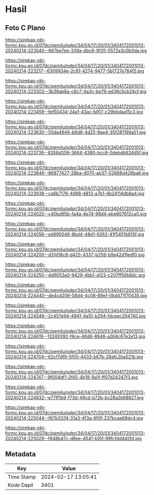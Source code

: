 # Hasil

## Foto C Plano

https://sirekap-obj-formc.kpu.go.id/07dc/pemilu/pdpr/34/04/17/20/01/3404172001013-20240214-223040--867be7ee-339a-4bc6-9f35-5572a3c0b0da.jpg

https://sirekap-obj-formc.kpu.go.id/07dc/pemilu/pdpr/34/04/17/20/01/3404172001013-20240214-223217--6309934e-2c81-4274-9477-5b1727e784f5.jpg

https://sirekap-obj-formc.kpu.go.id/07dc/pemilu/pdpr/34/04/17/20/01/3404172001013-20240214-223303--3b38ab8a-c8c7-4a3c-be79-ed36c5cb24cf.jpg

https://sirekap-obj-formc.kpu.go.id/07dc/pemilu/pdpr/34/04/17/20/01/3404172001013-20240214-223459--fef50434-24a1-43ac-b917-c29bbdaa15c3.jpg

https://sirekap-obj-formc.kpu.go.id/07dc/pemilu/pdpr/34/04/17/20/01/3404172001013-20240214-223630--50da4946-b6d8-4d25-8ae4-35f281199a51.jpg

https://sirekap-obj-formc.kpu.go.id/07dc/pemilu/pdpr/34/04/17/20/01/3404172001013-20240214-223738--8358d359-3664-4380-bcc8-0debdb824d5f.jpg

https://sirekap-obj-formc.kpu.go.id/07dc/pemilu/pdpr/34/04/17/20/01/3404172001013-20240214-223846--86877427-28ba-4070-ab37-02668d426ba6.jpg

https://sirekap-obj-formc.kpu.go.id/07dc/pemilu/pdpr/34/04/17/20/01/3404172001013-20240214-223938--ca6b7176-4998-4813-a7b1-4b24114db6a4.jpg

https://sirekap-obj-formc.kpu.go.id/07dc/pemilu/pdpr/34/04/17/20/01/3404172001013-20240214-224020--c40bd95b-fa4a-4e74-98d4-ebe607612ca0.jpg

https://sirekap-obj-formc.kpu.go.id/07dc/pemilu/pdpr/34/04/17/20/01/3404172001013-20240214-224056--ed995046-8bd4-48d1-9262-41f5451b815f.jpg

https://sirekap-obj-formc.kpu.go.id/07dc/pemilu/pdpr/34/04/17/20/01/3404172001013-20240214-224200--d31d18c9-d425-4337-b259-b9e42d1fedf0.jpg

https://sirekap-obj-formc.kpu.go.id/07dc/pemilu/pdpr/34/04/17/20/01/3404172001013-20240214-224250--4d9053a0-9429-4bb1-a123-c207ff50b6dc.jpg

https://sirekap-obj-formc.kpu.go.id/07dc/pemilu/pdpr/34/04/17/20/01/3404172001013-20240214-224440--de4cd206-58d4-4c08-89e1-0bd471f70435.jpg

https://sirekap-obj-formc.kpu.go.id/07dc/pemilu/pdpr/34/04/17/20/01/3404172001013-20240214-224548--2c457e94-4941-4a10-b294-fdceec294740.jpg

https://sirekap-obj-formc.kpu.go.id/07dc/pemilu/pdpr/34/04/17/20/01/3404172001013-20240214-224619--13249392-f6ce-48d8-8948-a0b6c67e2e13.jpg

https://sirekap-obj-formc.kpu.go.id/07dc/pemilu/pdpr/34/04/17/20/01/3404172001013-20240214-224704--62cf7df9-5f05-4433-b67b-28afc2ba521b.jpg

https://sirekap-obj-formc.kpu.go.id/07dc/pemilu/pdpr/34/04/17/20/01/3404172001013-20240214-224747--9f004df1-2f45-4b18-8a1f-ff07d24247f3.jpg

https://sirekap-obj-formc.kpu.go.id/07dc/pemilu/pdpr/34/04/17/20/01/3404172001013-20240214-224832--e77ff1b9-f73d-49cd-b72b-bc28a2b68827.jpg

https://sirekap-obj-formc.kpu.go.id/07dc/pemilu/pdpr/34/04/17/20/01/3404172001013-20240214-225044--f67b3374-31a3-4f3a-9f0f-237bcae68dc4.jpg

https://sirekap-obj-formc.kpu.go.id/07dc/pemilu/pdpr/34/04/17/20/01/3404172001013-20240214-225029--f848b47c-d8ee-4641-b10f-99fcfdd4d2fd.jpg


## Metadata

| Key        | Value               |
| ---------- | ------------------- |
| Time Stamp | 2024-02-17 13:05:41 |
| Kode Dapil | 3401                |



